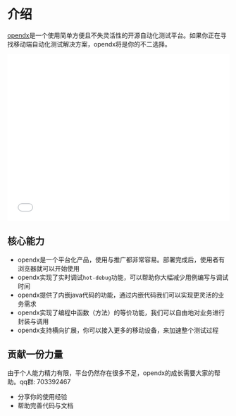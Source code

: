 # 介绍
[opendx](https://github.com/opendx)是一个使用简单方便且不失灵活性的开源自动化测试平台。如果你正在寻找移动端自动化测试解决方案，opendx将是你的不二选择。

<img :src="$withBase('/assets/dx.png')" class="zoom">

<div style="position:relative;width:100%;height:0;padding-bottom:75%">
    <iframe
        style="position:absolute;width:100%;height:100%;left:0;top:0"
        src="//player.bilibili.com/player.html?aid=99109196&bvid=BV1t7411y7ho&cid=169186466&page=1&as_wide=1&&high_quality=1" 
        scrolling="no" border="0" frameborder="no" framespacing="0" allowfullscreen="true"
    >
    </iframe>
</div>

## 核心能力
* opendx是一个平台化产品，使用与推广都非常容易。部署完成后，使用者有浏览器就可以开始使用
* opendx实现了实时调试`hot-debug`功能，可以帮助你大幅减少用例编写与调试时间
* opendx提供了内嵌java代码的功能，通过内嵌代码我们可以实现更灵活的业务需求
* opendx实现了编程中函数（方法）的等价功能，我们可以自由地对业务进行封装与调用
* opendx支持横向扩展，你可以接入更多的移动设备，来加速整个测试过程

## 贡献一份力量
由于个人能力精力有限，平台仍然存在很多不足，opendx的成长需要大家的帮助。qq群: 703392467
* 分享你的使用经验
* 帮助完善代码与文档